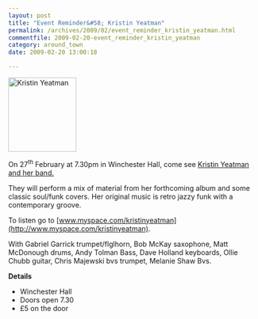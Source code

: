 ```yaml
---
layout: post
title: "Event Reminder&#58; Kristin Yeatman"
permalink: /archives/2009/02/event_reminder_kristin_yeatman.html
commentfile: 2009-02-20-event_reminder_kristin_yeatman
category: around_town
date: 2009-02-20 13:00:18

---
```


<a href="/assets/images/2009/kyeatman.jpg" title="See larger version of - Kristin Yeatman"><img src="/assets/images/2009/kyeatman_thumb.jpg" width="137" height="150" alt="Kristin Yeatman" class="photo right" /></a>

On 27<sup>th</sup> February at 7.30pm in Winchester Hall, come see [Kristin Yeatman and her band.](/event/show/200705142062)

They will perform a mix of material from her forthcoming album and some classic soul/funk covers. Her original music is retro jazzy funk with a contemporary groove.

To listen go to [www.myspace.com/kristinyeatman](http://www.myspace.com/kristinyeatman).

With Gabriel Garrick trumpet/flglhorn, Bob McKay saxophone, Matt McDonough drums, Andy Tolman Bass, Dave Holland keyboards, Ollie Chubb guitar, Chris Majewski bvs trumpet, Melanie Shaw Bvs.

**Details**

-   Winchester Hall
-   Doors open 7.30
-   £5 on the door

